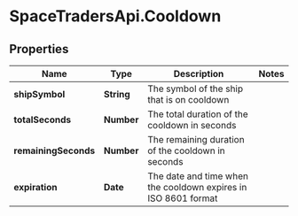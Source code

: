 # SpaceTradersApi.Cooldown

## Properties

Name | Type | Description | Notes
------------ | ------------- | ------------- | -------------
**shipSymbol** | **String** | The symbol of the ship that is on cooldown | 
**totalSeconds** | **Number** | The total duration of the cooldown in seconds | 
**remainingSeconds** | **Number** | The remaining duration of the cooldown in seconds | 
**expiration** | **Date** | The date and time when the cooldown expires in ISO 8601 format | 


